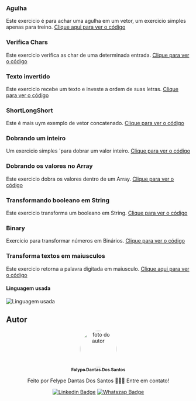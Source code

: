 ### Agulha

<p>Este exercicio é para achar uma agulha em um vetor, um exercicio simples apenas para treino. <a href="agulha/Agulha.java">Clique aqui para ver o código</a></p>

### Verifica Chars

<p>Este exercicio verifica as char de uma determinada entrada. <a href="VerificaChars-main/CodeWars/ExercicioBanjo.java">Clique para ver o código</a></p>

### Texto invertido 

<p>Este exercicio recebe um texto e investe a ordem de suas letras. <a href="TextoInvertido/Solorean/Alien.java">Clique para ver o código</a></p>

### ShortLongShort

<p>Este é mais uym exemplo de vetor concatenado. <a href="ShortLongShort/ShortLongShort/src/Exercicio1/ShortLongShort.java">Clique para ver o código</a></p>

### Dobrando um inteiro

<p> Um exercicio simples ´para dobrar um valor inteiro. <a href="dobrandoOInteiro-main/CodeWars/Dobrando.java">Clique para ver o código</a></p>

### Dobrando os valores no Array

<p> Este exercicio dobra os valores dentro de um Array. <a href="Codewars_26_06_2024/src/foundats/ArrayDobrado.java">Clique para ver o código</a></p>

### Transformando booleano em String

<p> Este exercicio transforma um booleano em String. <a href="Codewars_26_06_2024/src/foundats/BolleanOfTheString.java">Clique para ver o código</a></p>

### Binary

<p> Exercicio para transformar números em Binários. <a href="Codewars__27_06_2024/src/foundats/Binary.java">Clique para ver o código</a></p>

### Transforma textos em maiusculos

<p> Este exercicio retorna a palavra digitada em maiusculo. <a href="Codewars__27_06_2024/src/foundats/Maiusculo.java">Clique aqui para ver o código</a></p>

#### Linguagem usada

![Linguagem usada](https://img.shields.io/badge/Java-ED8B00?style=for-the-badge&logo=openjdk&logoColor=white)

## Autor
<div align="center">
<a href="https://www.linkedin.com/in/felype-dantas-dos-santos-94497b193?utm_source=share&utm_campaign=share_via&utm_content=profile&utm_medium=android_app">
<img style="border-radius: 50%;" src="https://github.com/FelypeDantas.png" width="100px;" alt="foto do autor"/>
 <br/>
 <sub><b>Felype Dantas Dos Santos</b></sub></a> <a href="https://www.linkedin.com/in/felype-dantas-dos-santos-94497b193?utm_source=share&utm_campaign=share_via&utm_content=profile&utm_medium=android_app" title="Linkedin"> </a>


Feito por Felype Dantas Dos Santos 👨🏻‍💻 Entre em contato!

[![Linkedin Badge](https://img.shields.io/badge/Felype-0A66C2.svg?style=for-the-badge&logo=LinkedIn&logoColor=white)](https://www.linkedin.com/in/felype-dantas-dos-santos-94497b193?utm_source=share&utm_campaign=share_via&utm_content=profile&utm_medium=android_app)
[![Whatszap Badge](https://img.shields.io/badge/Felype-25D366.svg?style=for-the-badge&logo=WhatsApp&logoColor=white)](https://wa.me/qr/EOCNNKM4XUHDM1)

</div>

